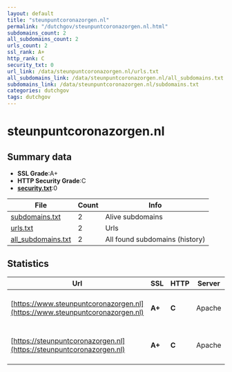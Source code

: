```yaml
---
layout: default
title: "steunpuntcoronazorgen.nl"
permalink: "/dutchgov/steunpuntcoronazorgen.nl.html"
subdomains_count: 2
all_subdomains_count: 2
urls_count: 2
ssl_rank: A+
http_rank: C
security_txt: 0
url_link: /data/steunpuntcoronazorgen.nl/urls.txt
all_subdomains_link: /data/steunpuntcoronazorgen.nl/all_subdomains.txt
subdomains_link: /data/steunpuntcoronazorgen.nl/subdomains.txt
categories: dutchgov
tags: dutchgov
---
```



# steunpuntcoronazorgen.nl
## Summary data


 - **SSL Grade**:A+
 - **HTTP Security Grade**:C
 - **[security.txt](https://www.digitaleoverheid.nl/nieuws/standaard-security-txt-nu-verplicht-voor-overheid/)**:0


| File       | Count | Info |
|------------|-------|------|
|[subdomains.txt](/DutchGovScope/data/steunpuntcoronazorgen.nl/subdomains.txt)|2|Alive subdomains|
|[urls.txt](/DutchGovScope/data/steunpuntcoronazorgen.nl/urls.txt)|2|Urls|
|[all_subdomains.txt](/DutchGovScope/data/steunpuntcoronazorgen.nl/all_subdomains.txt)|2|All found subdomains (history)|


## Statistics


| Url | SSL | HTTP | Server | Cookie | HSTS | CORS | CTO | CSP | XFO | XXP | RP |FP| Tech |Title |
|--------|-------|-------|------|------|------|------|------|------|------|------|------|------|------|------|
|[https://www.steunpuntcoronazorgen.nl](https://www.steunpuntcoronazorgen.nl)| **A+**| **C**|Apache| |:white_check_mark: | | | | | | :white_check_mark: | |Apache HTTP Server HSTS|webserver|
|[https://steunpuntcoronazorgen.nl](https://steunpuntcoronazorgen.nl)| **A+**| **C**|Apache| |:white_check_mark: | | | | | | :white_check_mark: | |Apache HTTP Server HSTS|webserver|

